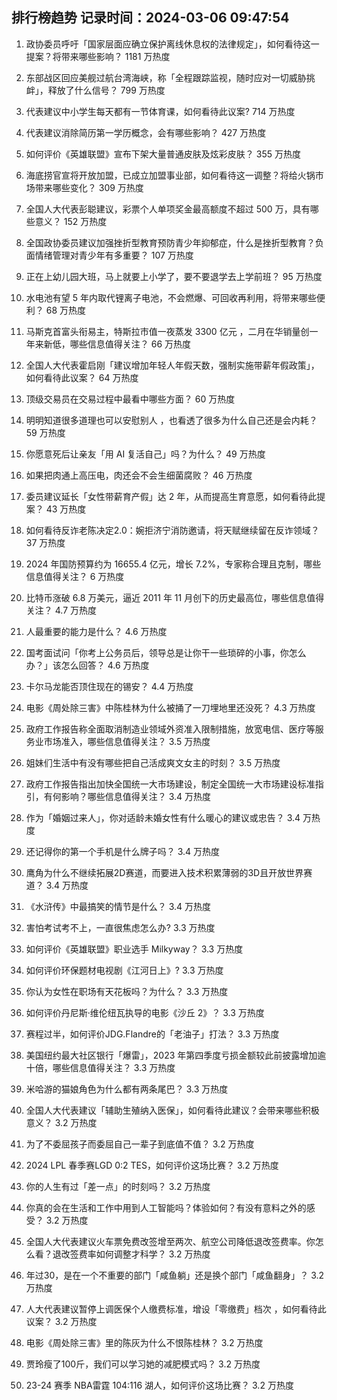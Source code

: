 
## 排行榜趋势 记录时间：2024-03-06 09:47:54
  
  1. 政协委员呼吁「国家层面应确立保护离线休息权的法律规定」，如何看待这一提案？将带来哪些影响？ 1181 万热度
    
  2. 东部战区回应美舰过航台湾海峡，称「全程跟踪监视，随时应对一切威胁挑衅」，释放了什么信号？ 799 万热度
    
  3. 代表建议中小学生每天都有一节体育课，如何看待此议案? 714 万热度
    
  4. 代表建议消除简历第一学历概念，会有哪些影响？ 427 万热度
    
  5. 如何评价《英雄联盟》宣布下架大量普通皮肤及炫彩皮肤？ 355 万热度
    
  6. 海底捞官宣将开放加盟，已成立加盟事业部，如何看待这一调整？将给火锅市场带来哪些变化？ 309 万热度
    
  7. 全国人大代表彭聪建议，彩票个人单项奖金最高额度不超过 500 万，具有哪些意义？ 152 万热度
    
  8. 全国政协委员建议加强挫折型教育预防青少年抑郁症，什么是挫折型教育？负面情绪管理对青少年有多重要？ 107 万热度
    
  9. 正在上幼儿园大班，马上就要上小学了，要不要退学去上学前班？ 95 万热度
    
  10. 水电池有望 5 年内取代锂离子电池，不会燃爆、可回收再利用，将带来哪些便利？ 68 万热度
    
  11. 马斯克首富头衔易主，特斯拉市值一夜蒸发 3300 亿元 ，二月在华销量创一年来新低，哪些信息值得关注？ 66 万热度
    
  12. 全国人大代表霍启刚「建议增加年轻人年假天数，强制实施带薪年假政策」，如何看待此议案？ 64 万热度
    
  13. 顶级交易员在交易过程中最看中哪些方面？ 60 万热度
    
  14. 明明知道很多道理也可以安慰别人 ，也看透了很多为什么自己还是会内耗？ 59 万热度
    
  15. 你愿意死后让亲友「用 AI 复活自己」吗？为什么？ 49 万热度
    
  16. 如果把肉通上高压电，肉还会不会生细菌腐败？ 46 万热度
    
  17. 委员建议延长「女性带薪育产假」达 2 年，从而提高生育意愿，如何看待此提案？ 43 万热度
    
  18. 如何看待反诈老陈决定2.0：婉拒济宁消防邀请，将天赋继续留在反诈领域？ 37 万热度
    
  19. 2024 年国防预算约为 16655.4 亿元，增长 7.2%，专家称合理且克制，哪些信息值得关注？ 6 万热度
    
  20. 比特币涨破 6.8 万美元，逼近 2011 年 11 月创下的历史最高位，哪些信息值得关注？ 4.7 万热度
    
  21. 人最重要的能力是什么？ 4.6 万热度
    
  22. 国考面试问「你考上公务员后，领导总是让你干一些琐碎的小事，你怎么办？」该怎么回答？ 4.6 万热度
    
  23. 卡尔马龙能否顶住现在的锡安？ 4.4 万热度
    
  24. 电影《周处除三害》中陈桂林为什么被捅了一刀埋地里还没死？ 4.3 万热度
    
  25. 政府工作报告称全面取消制造业领域外资准入限制措施，放宽电信、医疗等服务业市场准入，哪些信息值得关注？ 3.5 万热度
    
  26. 姐妹们生活中有没有哪些把自己活成爽文女主的时刻？ 3.5 万热度
    
  27. 政府工作报告指出加快全国统一大市场建设，制定全国统一大市场建设标准指引，有何影响？哪些信息值得关注？ 3.4 万热度
    
  28. 作为「婚姻过来人」，你对适龄未婚女性有什么暖心的建议或忠告？ 3.4 万热度
    
  29. 还记得你的第一个手机是什么牌子吗？ 3.4 万热度
    
  30. 鹰角为什么不继续拓展2D赛道，而要进入技术积累薄弱的3D且开放世界赛道？ 3.4 万热度
    
  31. 《水浒传》中最搞笑的情节是什么？ 3.4 万热度
    
  32. 害怕考试考不上，一直很焦虑怎么办? 3.3 万热度
    
  33. 如何评价《英雄联盟》职业选手 Milkyway？ 3.3 万热度
    
  34. 如何评价环保题材电视剧《江河日上》? 3.3 万热度
    
  35. 你认为女性在职场有天花板吗？为什么？ 3.3 万热度
    
  36. 如何评价丹尼斯·维伦纽瓦执导的电影《沙丘 2》？ 3.3 万热度
    
  37. 赛程过半，如何评价JDG.Flandre的「老油子」打法？ 3.3 万热度
    
  38. 美国纽约最大社区银行「爆雷」，2023 年第四季度亏损金额较此前披露增加逾十倍，哪些信息值得关注？ 3.3 万热度
    
  39. 米哈游的猫娘角色为什么都有两条尾巴？ 3.3 万热度
    
  40. 全国人大代表建议「辅助生殖纳入医保」，如何看待此建议？会带来哪些积极意义？ 3.2 万热度
    
  41. 为了不委屈孩子而委屈自己一辈子到底值不值？ 3.2 万热度
    
  42. 2024 LPL 春季赛LGD 0:2 TES，如何评价这场比赛？ 3.2 万热度
    
  43. 你的人生有过「差一点」的时刻吗？ 3.2 万热度
    
  44. 你真的会在生活和工作中用到人工智能吗？体验如何？有没有意料之外的感受？ 3.2 万热度
    
  45. 全国人大代表建议火车票免费改签增至两次、航空公司降低退改签费率。你怎么看？退改签费率如何调整才科学？ 3.2 万热度
    
  46. 年过30，是在一个不重要的部门「咸鱼躺」还是换个部门「咸鱼翻身」？ 3.2 万热度
    
  47. 人大代表建议暂停上调医保个人缴费标准，增设「零缴费」档次 ，如何看待此议案？ 3.2 万热度
    
  48. 电影《周处除三害》里的陈灰为什么不恨陈桂林？ 3.2 万热度
    
  49. 贾玲瘦了100斤，我们可以学习她的减肥模式吗？ 3.2 万热度
    
  50. 23-24 赛季 NBA雷霆 104:116 湖人，如何评价这场比赛？ 3.2 万热度
    